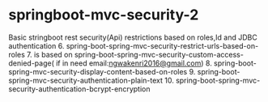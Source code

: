 # springboot-mvc-security-2
Basic stringboot rest security(Api) restrictions based on roles,Id and JDBC authentication
6. spring-boot-spring-mvc-security-restrict-urls-based-on-roles
7. is based on spring-boot-spring-mvc-security-custom-access-denied-page( if in need email:ngwakenri2016@gmail.com)
8. spring-boot-spring-mvc-security-display-content-based-on-roles
9. spring-boot-spring-mvc-security-authentication-plain-text
10.  spring-boot-spring-mvc-security-authentication-bcrypt-encryption
